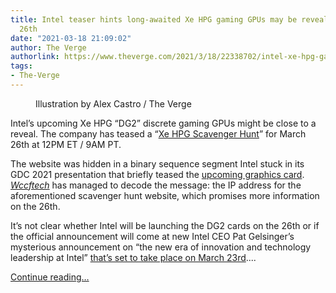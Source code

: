 ```yaml
---
title: Intel teaser hints long-awaited Xe HPG gaming GPUs may be revealed on March
  26th
date: "2021-03-18 21:09:02"
author: The Verge
authorlink: https://www.theverge.com/2021/3/18/22338702/intel-xe-hpg-gaming-gpu-dg2-scavenger-hunt-march-26th
tags:
- The-Verge
---
```

<figure>
      <img alt="" src="https://cdn.vox-cdn.com/thumbor/cIbO_FNrz4IEpIFFl46CEXjsB-U=/0x0:2040x1360/1310x873/cdn.vox-cdn.com/uploads/chorus_image/image/68989966/acastro_210120_1777_intel_0001.0.jpg" />
        <figcaption>Illustration by Alex Castro / The Verge</figcaption>
    </figure>

  <p id="cN0a48">Intel’s upcoming Xe HPG “DG2” discrete gaming GPUs might be close to a reveal. The company has teased a “<a href="https://xehpg.intel.com/">Xe HPG Scavenger Hunt</a>” for March 26th at 12PM ET / 9AM PT.</p>
<p id="RTHNxf">The website was hidden in a binary sequence segment Intel stuck in its GDC 2021 presentation that briefly teased the <a href="https://wccftech.com/intel-has-hidden-a-mysterious-clue-about-its-upcoming-xe-hpg-gpu-in-teaser-video/">upcoming graphics card</a>. <a href="https://wccftech.com/intels-mystery-clue-cracked-xe-hpg-scavenger-hunt-going-live-on-26th-march-2021/"><em>Wccftech</em></a> has managed to decode the message: the IP address for the aforementioned scavenger hunt website, which promises more information on the 26th.</p>
  <figure class="e-image">
        
  </figure>
<p id="mISNuI">It’s not clear whether Intel will be launching the DG2 cards on the 26th or if the official announcement will come at new Intel CEO Pat Gelsinger’s mysterious announcement on “the new era of innovation and technology leadership at Intel” <a href="https://newsroom.intel.com/news-releases/media-alert-engineering-future/#gs.vvq5w1">that’s set to take place on March 23rd</a>....</p>
  <p>
    <a href="https://www.theverge.com/2021/3/18/22338702/intel-xe-hpg-gaming-gpu-dg2-scavenger-hunt-march-26th">Continue reading&hellip;</a>
  </p>